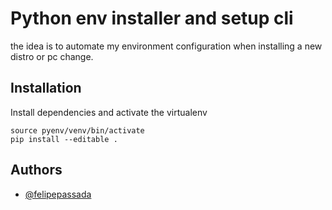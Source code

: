 # Python env installer and setup cli
the idea is to automate my environment configuration when installing a new distro or pc change.

## Installation

Install dependencies and activate the virtualenv

```
source pyenv/venv/bin/activate
pip install --editable .
```

## Authors

- [@felipepassada](https://www.github.com/felipe-passada)